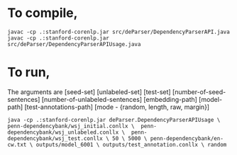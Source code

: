 # To compile,
`javac -cp .:stanford-corenlp.jar src/deParser/DependencyParserAPI.java`
`javac -cp .:stanford-corenlp.jar src/deParser/DependencyParserAPIUsage.java`

# To run,
The arguments are [seed-set] [unlabeled-set] [test-set] [number-of-seed-sentences] [number-of-unlabeled-sentences] [embedding-path] [model-path] [test-annotations-path] [mode - {random, length, raw, margin}]

`java -cp .:stanford-corenlp.jar deParser.DependencyParserAPIUsage \
penn-dependencybank/wsj_initial.conllx \ 
penn-dependencybank/wsj_unlabeled.conllx \ 
penn-dependencybank/wsj_test.conllx \
50 \
5000 \
penn-dependencybank/en-cw.txt \
outputs/model_6001 \
outputs/test_annotation.conllx \
random`
